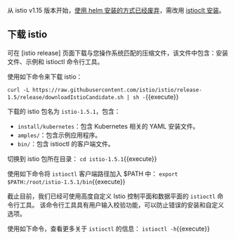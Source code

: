 从 istio v1.15 版本开始，[使用 helm 安装的方式已经废弃](https://istio.io/zh/docs/setup/install/helm/)，需改用 [istioclt 安装](https://istio.io/zh/docs/setup/install/istioctl/)。

## 下载 istio

可在 [istio release] 页面下载与您操作系统匹配的压缩文件，该文件中包含：安装文件、示例和 istioctl 命令行工具。

使用如下命令来下载 istio：

`curl -L https://raw.githubusercontent.com/istio/istio/release-1.5/release/downloadIstioCandidate.sh | sh -`{{execute}}

下载的 istio 包名为 `istio-1.5.1`，包含：
- `install/kubernetes`：包含 Kubernetes 相关的 YAML 安装文件。
- `amples/`：包含示例应用程序。
- `bin/`：包含 istioctl 的客户端文件。

切换到 istio 包所在目录：
`cd istio-1.5.1`{{execute}}

使用如下命令将 `istioctl` 客户端路径加入 $PATH 中：
`export $PATH:/root/istio-1.5.1/bin`{{execute}}

截止目前，我们已经可使用高度自定义 Istio 控制平面和数据平面的 `istioctl` 命令行工具。 该命令行工具具有用户输入校验功能，可以防止错误的安装和自定义选项。

使用如下命令，查看更多关于 `istioctl` 的信息：
`istioctl -h`{{execute}}
